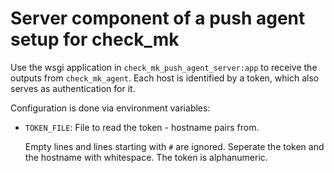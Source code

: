 # Server component of a push agent setup for check_mk

Use the wsgi application in `check_mk_push_agent_server:app` to receive the
outputs from `check_mk_agent`. Each host is identified by a token, which also
serves as authentication for it.

Configuration is done via environment variables:
- `TOKEN_FILE`: File to read the token - hostname pairs from.

   Empty lines and lines starting with `#` are ignored. Seperate the token
   and the hostname with whitespace. The token is alphanumeric.
